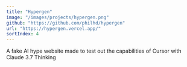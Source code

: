 ```yaml
---
title: "Hypergen"
image: "/images/projects/hypergen.png"
github: "https://github.com/philhd/hypergen"
url: "https://hypergen.vercel.app/"
sortIndex: 4
---
```


A fake AI hype website made to test out the capabilities of Cursor with Claude 3.7 Thinking
